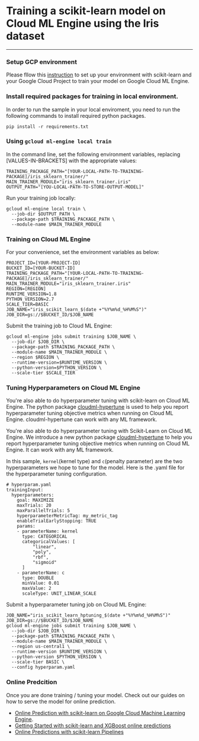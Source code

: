 # Training a scikit-learn model on Cloud ML Engine using the Iris dataset

- - -

### Setup GCP environment
Please fllow this [instruction](https://cloud.google.com/ml-engine/docs/scikit/getting-started-training#before_you_begin) to set up your environment with scikit-learn and your Google Cloud Project to train your model on Google Cloud ML Engine.


### Install required packages for training in local environment.
In order to run the sample in your local enviroment, you need to
run the following commands to install required python packages.
```
pip install -r requirements.txt
```

### Using `gcloud ml-engine local train`
In the command line, set the following environment variables, replacing [VALUES-IN-BRACKETS] with the appropriate values:
```
TRAINING_PACKAGE_PATH="[YOUR-LOCAL-PATH-TO-TRAINING-PACKAGE]/iris_sklearn_trainer/"
MAIN_TRAINER_MODULE="iris_sklearn_trainer.iris"
OUTPUT_PATH="[YOU-LOCAL-PATH-TO-STORE-OUTPUT-MODEL]"
```
Run your training job locally:
```
gcloud ml-engine local train \
  --job-dir $OUTPUT_PATH \
  --package-path $TRAINING_PACKAGE_PATH \
  --module-name $MAIN_TRAINER_MODULE
```

### Training on Cloud ML Engine
For your convenience, set the environment variables as below:
```
PROJECT_ID=[YOUR-PROJECT-ID]
BUCKET_ID=[YOUR-BUCKET-ID]
TRAINING_PACKAGE_PATH="[YOUR-LOCAL-PATH-TO-TRAINING-PACKAGE]/iris_sklearn_trainer/"
MAIN_TRAINER_MODULE="iris_sklearn_trainer.iris"
REGION=[REGION]
RUNTIME_VERSION=1.8
PYTHON_VERSION=2.7
SCALE_TIER=BASIC
JOB_NAME="iris_scikit_learn_$(date +"%Y%m%d_%H%M%S")"
JOB_DIR=gs://$BUCKET_ID/$JOB_NAME
```
Submit the training job to Cloud ML Engine:
```
gcloud ml-engine jobs submit training $JOB_NAME \
  --job-dir $JOB_DIR \
  --package-path $TRAINING_PACKAGE_PATH \
  --module-name $MAIN_TRAINER_MODULE \
  --region $REGION \
  --runtime-version=$RUNTIME_VERSION \
  --python-version=$PYTHON_VERSION \
  --scale-tier $SCALE_TIER
```
### Tuning Hyperparameters on Cloud ML Engine
You're also able to do hyperparameter tuning with scikit-learn on Cloud ML Engine. The python package [cloudml-hypertune](https://pypi.org/project/cloudml-hypertune/) is used to help you report hyperparameter tuning objective metrics when running on Cloud ML Engine. cloudml-hypertune can work with any ML framework.

You're also able to do hyperparameter tuning with Scikit-Learn on Cloud ML Engine. We introduce a new python package [cloudml-hypertune](https://pypi.org/project/cloudml-hypertune/) to help you report hyperparameter tuning objective metrics when running on Cloud ML Engine. It can work with any ML framework.

In this sample, `kernel`(kernel type) and `c`(penalty parameter) are the two hyperparameters we hope to tune for the model. Here is the .yaml file for the hyperparameter tuning configuration.
```
# hyperparam.yaml
trainingInput:
  hyperparameters:
    goal: MAXIMIZE
    maxTrials: 20
    maxParallelTrials: 5
    hyperparameterMetricTag: my_metric_tag
    enableTrialEarlyStopping: TRUE 
    params:
    - parameterName: kernel
      type: CATEGORICAL
      categoricalValues: [
          "linear",
          "poly",
          "rbf",
          "sigmoid"
      ]
    - parameterName: c
      type: DOUBLE
      minValue: 0.01
      maxValue: 2
      scaleType: UNIT_LINEAR_SCALE
```
Submit a hyperparameter tuning job on Cloud ML Engine:
```
JOB_NAME="iris_scikit_learn_hptuning_$(date +"%Y%m%d_%H%M%S")"
JOB_DIR=gs://$BUCKET_ID/$JOB_NAME
gcloud ml-engine jobs submit training $JOB_NAME \
  --job-dir $JOB_DIR \
  --package-path $TRAINING_PACKAGE_PATH \
  --module-name $MAIN_TRAINER_MODULE \
  --region us-central1 \
  --runtime-version $RUNTIME_VERSION \
  --python-version $PYTHON_VERSION \
  --scale-tier BASIC \
  --config hyperparam.yaml
```

### Online Predcition
Once you are done training / tuning your model. Check out our guides on how to serve the model for online prediction.
* [Online Prediction with scikit-learn on Google Cloud Machine Learning Engine](https://github.com/GoogleCloudPlatform/cloudml-samples/blob/master/sklearn/notebooks/Online%20Prediction%20with%20scikit-learn.ipynb).
* [Getting Started with scikit-learn and XGBoost online predictions](https://cloud.google.com/ml-engine/docs/scikit/quickstart)
* [Online Predictions with scikit-learn Pipelines](https://cloud.google.com/ml-engine/docs/scikit/using-pipelines)
